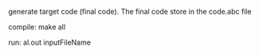 generate target code (final code). The final code store in the code.abc file

compile: make all

run: al.out inputFileName
